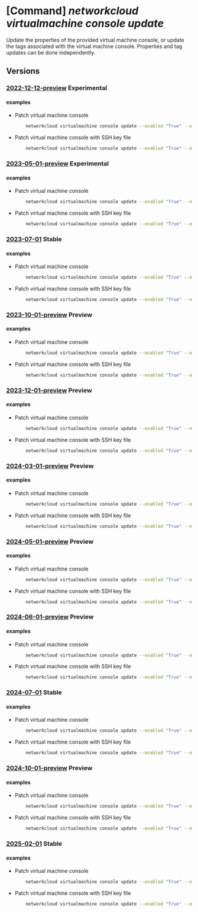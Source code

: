 # [Command] _networkcloud virtualmachine console update_

Update the properties of the provided virtual machine console, or update the tags associated with the virtual machine console. Properties and tag updates can be done independently.

## Versions

### [2022-12-12-preview](/Resources/mgmt-plane/L3N1YnNjcmlwdGlvbnMve30vcmVzb3VyY2Vncm91cHMve30vcHJvdmlkZXJzL21pY3Jvc29mdC5uZXR3b3JrY2xvdWQvdmlydHVhbG1hY2hpbmVzL3t9L2NvbnNvbGVzL3t9/2022-12-12-preview.xml) **Experimental**

<!-- mgmt-plane /subscriptions/{}/resourcegroups/{}/providers/microsoft.networkcloud/virtualmachines/{}/consoles/{} 2022-12-12-preview -->

#### examples

- Patch virtual machine console
    ```bash
        networkcloud virtualmachine console update --enabled "True" --expiration "2022-06-01T01:27:03.008Z" --ssh-public-key key-data="ssh-rsa AAtsE3njSONzDYRIZv/WLjVuMfrUSByHp+jfaaOLHTIIB4fJvo6dQUZxE20w2iDHV3tEkmnTo84eba97VMueQD6OzJPEyWZMRpz8UYWOd0IXeRqiFu1lawNblZhwNT/ojNZfpB3af/YDzwQCZgTcTRyNNhL4o/blKUmug0daSsSXISTRnIDpcf5qytjs1Xo+yYyJMvzLL59mhAyb3p/cD+Y3/s3WhAx+l0XOKpzXnblrv9d3q4c2tWmm/SyFqthaqd0= admin@vm" --tags key1="myvalue1" key2="myvalue2" --resource-group "resourceGroupName" --virtual-machine-name "virtualMachineName"
    ```

- Patch virtual machine console with SSH key file
    ```bash
        networkcloud virtualmachine console update --enabled "True" --expiration "2022-06-01T01:27:03.008Z" --ssh-public-key key-data=~/.ssh/id_rsa.pub --tags key1="myvalue1" key2="myvalue2" --resource-group "resourceGroupName" --virtual-machine-name "virtualMachineName"
    ```

### [2023-05-01-preview](/Resources/mgmt-plane/L3N1YnNjcmlwdGlvbnMve30vcmVzb3VyY2Vncm91cHMve30vcHJvdmlkZXJzL21pY3Jvc29mdC5uZXR3b3JrY2xvdWQvdmlydHVhbG1hY2hpbmVzL3t9L2NvbnNvbGVzL3t9/2023-05-01-preview.xml) **Experimental**

<!-- mgmt-plane /subscriptions/{}/resourcegroups/{}/providers/microsoft.networkcloud/virtualmachines/{}/consoles/{} 2023-05-01-preview -->

#### examples

- Patch virtual machine console
    ```bash
        networkcloud virtualmachine console update --enabled "True" --expiration "2022-06-01T01:27:03.008Z" --ssh-public-key key-data="ssh-rsa AAtsE3njSONzDYRIZv/WLjVuMfrUSByHp+jfaaOLHTIIB4fJvo6dQUZxE20w2iDHV3tEkmnTo84eba97VMueQD6OzJPEyWZMRpz8UYWOd0IXeRqiFu1lawNblZhwNT/ojNZfpB3af/YDzwQCZgTcTRyNNhL4o/blKUmug0daSsSXISTRnIDpcf5qytjs1Xo+yYyJMvzLL59mhAyb3p/cD+Y3/s3WhAx+l0XOKpzXnblrv9d3q4c2tWmm/SyFqthaqd0= admin@vm" --tags key1="myvalue1" key2="myvalue2" --resource-group "resourceGroupName" --virtual-machine-name "virtualMachineName"
    ```

- Patch virtual machine console with SSH key file
    ```bash
        networkcloud virtualmachine console update --enabled "True" --expiration "2022-06-01T01:27:03.008Z" --ssh-public-key key-data=~/.ssh/id_rsa.pub --tags key1="myvalue1" key2="myvalue2" --resource-group "resourceGroupName" --virtual-machine-name "virtualMachineName"
    ```

### [2023-07-01](/Resources/mgmt-plane/L3N1YnNjcmlwdGlvbnMve30vcmVzb3VyY2Vncm91cHMve30vcHJvdmlkZXJzL21pY3Jvc29mdC5uZXR3b3JrY2xvdWQvdmlydHVhbG1hY2hpbmVzL3t9L2NvbnNvbGVzL3t9/2023-07-01.xml) **Stable**

<!-- mgmt-plane /subscriptions/{}/resourcegroups/{}/providers/microsoft.networkcloud/virtualmachines/{}/consoles/{} 2023-07-01 -->

#### examples

- Patch virtual machine console
    ```bash
        networkcloud virtualmachine console update --enabled "True" --expiration "2022-06-01T01:27:03.008Z" --ssh-public-key key-data="ssh-rsa AAtsE3njSONzDYRIZv/WLjVuMfrUSByHp+jfaaOLHTIIB4fJvo6dQUZxE20w2iDHV3tEkmnTo84eba97VMueQD6OzJPEyWZMRpz8UYWOd0IXeRqiFu1lawNblZhwNT/ojNZfpB3af/YDzwQCZgTcTRyNNhL4o/blKUmug0daSsSXISTRnIDpcf5qytjs1Xo+yYyJMvzLL59mhAyb3p/cD+Y3/s3WhAx+l0XOKpzXnblrv9d3q4c2tWmm/SyFqthaqd0= admin@vm" --tags key1="myvalue1" key2="myvalue2" --resource-group "resourceGroupName" --virtual-machine-name "virtualMachineName"
    ```

- Patch virtual machine console with SSH key file
    ```bash
        networkcloud virtualmachine console update --enabled "True" --expiration "2022-06-01T01:27:03.008Z" --ssh-public-key key-data=~/.ssh/id_rsa.pub --tags key1="myvalue1" key2="myvalue2" --resource-group "resourceGroupName" --virtual-machine-name "virtualMachineName"
    ```

### [2023-10-01-preview](/Resources/mgmt-plane/L3N1YnNjcmlwdGlvbnMve30vcmVzb3VyY2Vncm91cHMve30vcHJvdmlkZXJzL21pY3Jvc29mdC5uZXR3b3JrY2xvdWQvdmlydHVhbG1hY2hpbmVzL3t9L2NvbnNvbGVzL3t9/2023-10-01-preview.xml) **Preview**

<!-- mgmt-plane /subscriptions/{}/resourcegroups/{}/providers/microsoft.networkcloud/virtualmachines/{}/consoles/{} 2023-10-01-preview -->

#### examples

- Patch virtual machine console
    ```bash
        networkcloud virtualmachine console update --enabled "True" --expiration "2022-06-01T01:27:03.008Z" --ssh-public-key key-data="ssh-rsa AAtsE3njSONzDYRIZv/WLjVuMfrUSByHp+jfaaOLHTIIB4fJvo6dQUZxE20w2iDHV3tEkmnTo84eba97VMueQD6OzJPEyWZMRpz8UYWOd0IXeRqiFu1lawNblZhwNT/ojNZfpB3af/YDzwQCZgTcTRyNNhL4o/blKUmug0daSsSXISTRnIDpcf5qytjs1Xo+yYyJMvzLL59mhAyb3p/cD+Y3/s3WhAx+l0XOKpzXnblrv9d3q4c2tWmm/SyFqthaqd0= admin@vm" --tags key1="myvalue1" key2="myvalue2" --resource-group "resourceGroupName" --virtual-machine-name "virtualMachineName"
    ```

- Patch virtual machine console with SSH key file
    ```bash
        networkcloud virtualmachine console update --enabled "True" --expiration "2022-06-01T01:27:03.008Z" --ssh-public-key key-data=~/.ssh/id_rsa.pub --tags key1="myvalue1" key2="myvalue2" --resource-group "resourceGroupName" --virtual-machine-name "virtualMachineName"
    ```

### [2023-12-01-preview](/Resources/mgmt-plane/L3N1YnNjcmlwdGlvbnMve30vcmVzb3VyY2Vncm91cHMve30vcHJvdmlkZXJzL21pY3Jvc29mdC5uZXR3b3JrY2xvdWQvdmlydHVhbG1hY2hpbmVzL3t9L2NvbnNvbGVzL3t9/2023-12-01-preview.xml) **Preview**

<!-- mgmt-plane /subscriptions/{}/resourcegroups/{}/providers/microsoft.networkcloud/virtualmachines/{}/consoles/{} 2023-12-01-preview -->

#### examples

- Patch virtual machine console
    ```bash
        networkcloud virtualmachine console update --enabled "True" --expiration "2022-06-01T01:27:03.008Z" --ssh-public-key key-data="ssh-rsa AAtsE3njSONzDYRIZv/WLjVuMfrUSByHp+jfaaOLHTIIB4fJvo6dQUZxE20w2iDHV3tEkmnTo84eba97VMueQD6OzJPEyWZMRpz8UYWOd0IXeRqiFu1lawNblZhwNT/ojNZfpB3af/YDzwQCZgTcTRyNNhL4o/blKUmug0daSsSXISTRnIDpcf5qytjs1Xo+yYyJMvzLL59mhAyb3p/cD+Y3/s3WhAx+l0XOKpzXnblrv9d3q4c2tWmm/SyFqthaqd0= admin@vm" --tags key1="myvalue1" key2="myvalue2" --resource-group "resourceGroupName" --virtual-machine-name "virtualMachineName"
    ```

- Patch virtual machine console with SSH key file
    ```bash
        networkcloud virtualmachine console update --enabled "True" --expiration "2022-06-01T01:27:03.008Z" --ssh-public-key key-data=~/.ssh/id_rsa.pub --tags key1="myvalue1" key2="myvalue2" --resource-group "resourceGroupName" --virtual-machine-name "virtualMachineName"
    ```

### [2024-03-01-preview](/Resources/mgmt-plane/L3N1YnNjcmlwdGlvbnMve30vcmVzb3VyY2Vncm91cHMve30vcHJvdmlkZXJzL21pY3Jvc29mdC5uZXR3b3JrY2xvdWQvdmlydHVhbG1hY2hpbmVzL3t9L2NvbnNvbGVzL3t9/2024-03-01-preview.xml) **Preview**

<!-- mgmt-plane /subscriptions/{}/resourcegroups/{}/providers/microsoft.networkcloud/virtualmachines/{}/consoles/{} 2024-03-01-preview -->

#### examples

- Patch virtual machine console
    ```bash
        networkcloud virtualmachine console update --enabled "True" --expiration "2022-06-01T01:27:03.008Z" --ssh-public-key key-data="ssh-rsa AAtsE3njSONzDYRIZv/WLjVuMfrUSByHp+jfaaOLHTIIB4fJvo6dQUZxE20w2iDHV3tEkmnTo84eba97VMueQD6OzJPEyWZMRpz8UYWOd0IXeRqiFu1lawNblZhwNT/ojNZfpB3af/YDzwQCZgTcTRyNNhL4o/blKUmug0daSsSXISTRnIDpcf5qytjs1Xo+yYyJMvzLL59mhAyb3p/cD+Y3/s3WhAx+l0XOKpzXnblrv9d3q4c2tWmm/SyFqthaqd0= admin@vm" --tags key1="myvalue1" key2="myvalue2" --resource-group "resourceGroupName" --virtual-machine-name "virtualMachineName"
    ```

- Patch virtual machine console with SSH key file
    ```bash
        networkcloud virtualmachine console update --enabled "True" --expiration "2022-06-01T01:27:03.008Z" --ssh-public-key key-data=~/.ssh/id_rsa.pub --tags key1="myvalue1" key2="myvalue2" --resource-group "resourceGroupName" --virtual-machine-name "virtualMachineName"
    ```

### [2024-05-01-preview](/Resources/mgmt-plane/L3N1YnNjcmlwdGlvbnMve30vcmVzb3VyY2Vncm91cHMve30vcHJvdmlkZXJzL21pY3Jvc29mdC5uZXR3b3JrY2xvdWQvdmlydHVhbG1hY2hpbmVzL3t9L2NvbnNvbGVzL3t9/2024-05-01-preview.xml) **Preview**

<!-- mgmt-plane /subscriptions/{}/resourcegroups/{}/providers/microsoft.networkcloud/virtualmachines/{}/consoles/{} 2024-05-01-preview -->

#### examples

- Patch virtual machine console
    ```bash
        networkcloud virtualmachine console update --enabled "True" --expiration "2022-06-01T01:27:03.008Z" --ssh-public-key key-data="ssh-rsa AAtsE3njSONzDYRIZv/WLjVuMfrUSByHp+jfaaOLHTIIB4fJvo6dQUZxE20w2iDHV3tEkmnTo84eba97VMueQD6OzJPEyWZMRpz8UYWOd0IXeRqiFu1lawNblZhwNT/ojNZfpB3af/YDzwQCZgTcTRyNNhL4o/blKUmug0daSsSXISTRnIDpcf5qytjs1Xo+yYyJMvzLL59mhAyb3p/cD+Y3/s3WhAx+l0XOKpzXnblrv9d3q4c2tWmm/SyFqthaqd0= admin@vm" --tags key1="myvalue1" key2="myvalue2" --resource-group "resourceGroupName" --virtual-machine-name "virtualMachineName"
    ```

- Patch virtual machine console with SSH key file
    ```bash
        networkcloud virtualmachine console update --enabled "True" --expiration "2022-06-01T01:27:03.008Z" --ssh-public-key key-data=~/.ssh/id_rsa.pub --tags key1="myvalue1" key2="myvalue2" --resource-group "resourceGroupName" --virtual-machine-name "virtualMachineName"
    ```

### [2024-06-01-preview](/Resources/mgmt-plane/L3N1YnNjcmlwdGlvbnMve30vcmVzb3VyY2Vncm91cHMve30vcHJvdmlkZXJzL21pY3Jvc29mdC5uZXR3b3JrY2xvdWQvdmlydHVhbG1hY2hpbmVzL3t9L2NvbnNvbGVzL3t9/2024-06-01-preview.xml) **Preview**

<!-- mgmt-plane /subscriptions/{}/resourcegroups/{}/providers/microsoft.networkcloud/virtualmachines/{}/consoles/{} 2024-06-01-preview -->

#### examples

- Patch virtual machine console
    ```bash
        networkcloud virtualmachine console update --enabled "True" --expiration "2022-06-01T01:27:03.008Z" --ssh-public-key key-data="ssh-rsa AAtsE3njSONzDYRIZv/WLjVuMfrUSByHp+jfaaOLHTIIB4fJvo6dQUZxE20w2iDHV3tEkmnTo84eba97VMueQD6OzJPEyWZMRpz8UYWOd0IXeRqiFu1lawNblZhwNT/ojNZfpB3af/YDzwQCZgTcTRyNNhL4o/blKUmug0daSsSXISTRnIDpcf5qytjs1Xo+yYyJMvzLL59mhAyb3p/cD+Y3/s3WhAx+l0XOKpzXnblrv9d3q4c2tWmm/SyFqthaqd0= admin@vm" --tags key1="myvalue1" key2="myvalue2" --resource-group "resourceGroupName" --virtual-machine-name "virtualMachineName"
    ```

- Patch virtual machine console with SSH key file
    ```bash
        networkcloud virtualmachine console update --enabled "True" --expiration "2022-06-01T01:27:03.008Z" --ssh-public-key key-data=~/.ssh/id_rsa.pub --tags key1="myvalue1" key2="myvalue2" --resource-group "resourceGroupName" --virtual-machine-name "virtualMachineName"
    ```

### [2024-07-01](/Resources/mgmt-plane/L3N1YnNjcmlwdGlvbnMve30vcmVzb3VyY2Vncm91cHMve30vcHJvdmlkZXJzL21pY3Jvc29mdC5uZXR3b3JrY2xvdWQvdmlydHVhbG1hY2hpbmVzL3t9L2NvbnNvbGVzL3t9/2024-07-01.xml) **Stable**

<!-- mgmt-plane /subscriptions/{}/resourcegroups/{}/providers/microsoft.networkcloud/virtualmachines/{}/consoles/{} 2024-07-01 -->

#### examples

- Patch virtual machine console
    ```bash
        networkcloud virtualmachine console update --enabled "True" --expiration "2022-06-01T01:27:03.008Z" --ssh-public-key key-data="ssh-rsa AAtsE3njSONzDYRIZv/WLjVuMfrUSByHp+jfaaOLHTIIB4fJvo6dQUZxE20w2iDHV3tEkmnTo84eba97VMueQD6OzJPEyWZMRpz8UYWOd0IXeRqiFu1lawNblZhwNT/ojNZfpB3af/YDzwQCZgTcTRyNNhL4o/blKUmug0daSsSXISTRnIDpcf5qytjs1Xo+yYyJMvzLL59mhAyb3p/cD+Y3/s3WhAx+l0XOKpzXnblrv9d3q4c2tWmm/SyFqthaqd0= admin@vm" --tags key1="myvalue1" key2="myvalue2" --resource-group "resourceGroupName" --virtual-machine-name "virtualMachineName"
    ```

- Patch virtual machine console with SSH key file
    ```bash
        networkcloud virtualmachine console update --enabled "True" --expiration "2022-06-01T01:27:03.008Z" --ssh-public-key key-data=~/.ssh/id_rsa.pub --tags key1="myvalue1" key2="myvalue2" --resource-group "resourceGroupName" --virtual-machine-name "virtualMachineName"
    ```

### [2024-10-01-preview](/Resources/mgmt-plane/L3N1YnNjcmlwdGlvbnMve30vcmVzb3VyY2Vncm91cHMve30vcHJvdmlkZXJzL21pY3Jvc29mdC5uZXR3b3JrY2xvdWQvdmlydHVhbG1hY2hpbmVzL3t9L2NvbnNvbGVzL3t9/2024-10-01-preview.xml) **Preview**

<!-- mgmt-plane /subscriptions/{}/resourcegroups/{}/providers/microsoft.networkcloud/virtualmachines/{}/consoles/{} 2024-10-01-preview -->

#### examples

- Patch virtual machine console
    ```bash
        networkcloud virtualmachine console update --enabled "True" --expiration "2022-06-01T01:27:03.008Z" --ssh-public-key key-data="ssh-rsa AAtsE3njSONzDYRIZv/WLjVuMfrUSByHp+jfaaOLHTIIB4fJvo6dQUZxE20w2iDHV3tEkmnTo84eba97VMueQD6OzJPEyWZMRpz8UYWOd0IXeRqiFu1lawNblZhwNT/ojNZfpB3af/YDzwQCZgTcTRyNNhL4o/blKUmug0daSsSXISTRnIDpcf5qytjs1Xo+yYyJMvzLL59mhAyb3p/cD+Y3/s3WhAx+l0XOKpzXnblrv9d3q4c2tWmm/SyFqthaqd0= admin@vm" --tags key1="myvalue1" key2="myvalue2" --resource-group "resourceGroupName" --virtual-machine-name "virtualMachineName"
    ```

- Patch virtual machine console with SSH key file
    ```bash
        networkcloud virtualmachine console update --enabled "True" --expiration "2022-06-01T01:27:03.008Z" --ssh-public-key key-data=~/.ssh/id_rsa.pub --tags key1="myvalue1" key2="myvalue2" --resource-group "resourceGroupName" --virtual-machine-name "virtualMachineName"
    ```

### [2025-02-01](/Resources/mgmt-plane/L3N1YnNjcmlwdGlvbnMve30vcmVzb3VyY2Vncm91cHMve30vcHJvdmlkZXJzL21pY3Jvc29mdC5uZXR3b3JrY2xvdWQvdmlydHVhbG1hY2hpbmVzL3t9L2NvbnNvbGVzL3t9/2025-02-01.xml) **Stable**

<!-- mgmt-plane /subscriptions/{}/resourcegroups/{}/providers/microsoft.networkcloud/virtualmachines/{}/consoles/{} 2025-02-01 -->

#### examples

- Patch virtual machine console
    ```bash
        networkcloud virtualmachine console update --enabled "True" --expiration "2022-06-01T01:27:03.008Z" --ssh-public-key key-data="ssh-rsa AAtsE3njSONzDYRIZv/WLjVuMfrUSByHp+jfaaOLHTIIB4fJvo6dQUZxE20w2iDHV3tEkmnTo84eba97VMueQD6OzJPEyWZMRpz8UYWOd0IXeRqiFu1lawNblZhwNT/ojNZfpB3af/YDzwQCZgTcTRyNNhL4o/blKUmug0daSsSXISTRnIDpcf5qytjs1Xo+yYyJMvzLL59mhAyb3p/cD+Y3/s3WhAx+l0XOKpzXnblrv9d3q4c2tWmm/SyFqthaqd0= admin@vm" --tags key1="myvalue1" key2="myvalue2" --resource-group "resourceGroupName" --virtual-machine-name "virtualMachineName"
    ```

- Patch virtual machine console with SSH key file
    ```bash
        networkcloud virtualmachine console update --enabled "True" --expiration "2022-06-01T01:27:03.008Z" --ssh-public-key key-data=~/.ssh/id_rsa.pub --tags key1="myvalue1" key2="myvalue2" --resource-group "resourceGroupName" --virtual-machine-name "virtualMachineName"
    ```

